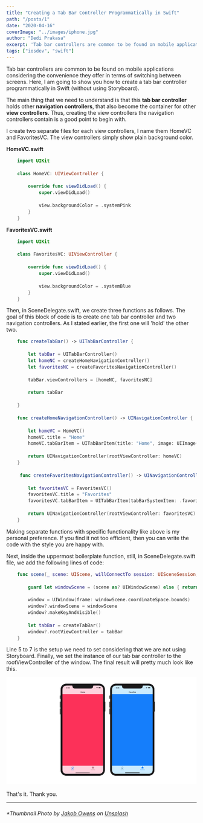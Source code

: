 ```yaml
---
title: "Creating a Tab Bar Controller Programmatically in Swift"
path: "/posts/1"
date: "2020-04-16"
coverImage: "../images/iphone.jpg"
author: "Dedi Prakasa"
excerpt: 'Tab bar controllers are common to be found on mobile applications considering the convenience they offer in terms of switching between screens. Here, I am going to show you how to create a tab bar controller programmatically in Swift (without using Storyboard)...'
tags: ["iosdev", "swift"]
---
```


Tab bar controllers are common to be found on mobile applications considering the convenience they offer in terms of switching between screens. Here, I am going to show you how to create a tab bar controller programmatically in Swift (without using Storyboard).

The main thing that we need to understand is that this **tab bar controller** holds other **navigation controllers**, that also become the container for other **view controllers**. Thus, creating the view controllers the navigation controllers contain is a good point to begin with.

I create two separate files for each view controllers, I name them HomeVC and FavoritesVC. The view controllers simply show plain background color.

**HomeVC.swift**

```swift
    import UIKit
    
    class HomeVC: UIViewController {
    
        override func viewDidLoad() {
            super.viewDidLoad()
            
            view.backgroundColor = .systemPink
        }
    }
```

**FavoritesVC.swift**

```swift
    import UIKit
        
    class FavoritesVC: UIViewController {
    
        override func viewDidLoad() {
            super.viewDidLoad()
    
            view.backgroundColor = .systemBlue
        }
    }
```

Then, in SceneDelegate.swift, we create three functions as follows. The goal of this block of code is to create one tab bar controller and two navigation controllers. As I stated earlier, the first one will 'hold' the other two.

```swift
    func createTabBar() -> UITabBarController {
            
        let tabBar = UITabBarController()
        let homeNC = createHomeNavigationController()
        let favoritesNC = createFavoritesNavigationController()
        
        tabBar.viewControllers = [homeNC, favoritesNC]
        
        return tabBar
            
    }
        
    func createHomeNavigationController() -> UINavigationController {
            
        let homeVC = HomeVC()
        homeVC.title = "Home"
        homeVC.tabBarItem = UITabBarItem(title: "Home", image: UIImage(systemName: "house"), tag: 0)
        
        return UINavigationController(rootViewController: homeVC)
    }
        
     func createFavoritesNavigationController() -> UINavigationController {
            
        let favoritesVC = FavoritesVC()
        favoritesVC.title = "Favorites"
        favoritesVC.tabBarItem = UITabBarItem(tabBarSystemItem: .favorites, tag: 1)
        
        return UINavigationController(rootViewController: favoritesVC)   
    }
```

Making separate functions with specific functionality like above is my personal preference. If you find it not too efficient, then you can write the code with the style you are happy with.

Next, inside the uppermost boilerplate function, still, in SceneDelegate.swift file, we add the following lines of code:

```swift
    func scene(_ scene: UIScene, willConnectTo session: UISceneSession, options connectionOptions: UIScene.ConnectionOptions) {
            
        guard let windowScene = (scene as? UIWindowScene) else { return }
        
        window = UIWindow(frame: windowScene.coordinateSpace.bounds)
        window?.windowScene = windowScene
        window?.makeKeyAndVisible()
        
        let tabBar = createTabBar()
        window?.rootViewController = tabBar
    }
```

Line 5 to 7 is the setup we need to set considering that we are not using Storyboard. Finally, we set the instance of our tab bar controller to the rootViewController of the window. The final result will pretty much look like this.

![](../images/tab-result.png)

That's it. Thank you.

***

###### *Thumbnail Photo by [Jakob Owens](https://unsplash.com/@jakobowens1?utm_source=unsplash&utm_medium=referral&utm_content=creditCopyText) on [Unsplash](https://unsplash.com/s/photos/app-iphone?utm_source=unsplash&utm_medium=referral&utm_content=creditCopyText)

